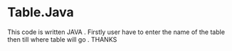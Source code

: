 # Table.Java
This code is written JAVA . Firstly user have to enter the name of the table then till where table will go .
THANKS
